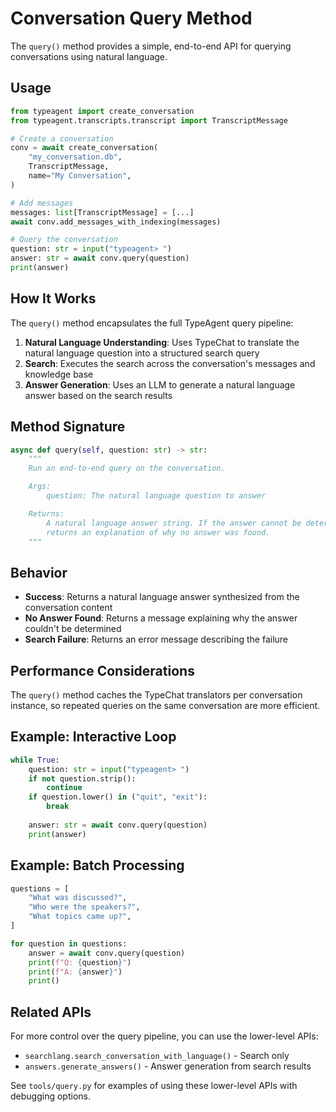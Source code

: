 # Conversation Query Method

The `query()` method provides a simple, end-to-end API for querying conversations using natural language.

## Usage

```python
from typeagent import create_conversation
from typeagent.transcripts.transcript import TranscriptMessage

# Create a conversation
conv = await create_conversation(
    "my_conversation.db",
    TranscriptMessage,
    name="My Conversation",
)

# Add messages
messages: list[TranscriptMessage] = [...]
await conv.add_messages_with_indexing(messages)

# Query the conversation
question: str = input("typeagent> ")
answer: str = await conv.query(question)
print(answer)
```

## How It Works

The `query()` method encapsulates the full TypeAgent query pipeline:

1. **Natural Language Understanding**: Uses TypeChat to translate the natural language question into a structured search query
2. **Search**: Executes the search across the conversation's messages and knowledge base
3. **Answer Generation**: Uses an LLM to generate a natural language answer based on the search results

## Method Signature

```python
async def query(self, question: str) -> str:
    """
    Run an end-to-end query on the conversation.

    Args:
        question: The natural language question to answer

    Returns:
        A natural language answer string. If the answer cannot be determined,
        returns an explanation of why no answer was found.
    """
```

## Behavior

- **Success**: Returns a natural language answer synthesized from the conversation content
- **No Answer Found**: Returns a message explaining why the answer couldn't be determined
- **Search Failure**: Returns an error message describing the failure

## Performance Considerations

The `query()` method caches the TypeChat translators per conversation instance, so repeated queries on the same conversation are more efficient.

## Example: Interactive Loop

```python
while True:
    question: str = input("typeagent> ")
    if not question.strip():
        continue
    if question.lower() in ("quit", "exit"):
        break
    
    answer: str = await conv.query(question)
    print(answer)
```

## Example: Batch Processing

```python
questions = [
    "What was discussed?",
    "Who were the speakers?",
    "What topics came up?",
]

for question in questions:
    answer = await conv.query(question)
    print(f"Q: {question}")
    print(f"A: {answer}")
    print()
```

## Related APIs

For more control over the query pipeline, you can use the lower-level APIs:

- `searchlang.search_conversation_with_language()` - Search only
- `answers.generate_answers()` - Answer generation from search results

See `tools/query.py` for examples of using these lower-level APIs with debugging options.
